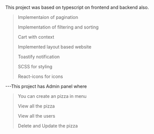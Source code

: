 This project was based on typescript on frontend and backend also.
> Implementaion of pagination
> 
> Implementation of filtering and sorting
> 
> Cart with context
> 
> Implemented layout based website
> 
> Toastify notification
> 
> SCSS for styling
> 
> React-icons for icons

---This project has Admin panel where
> You can create an pizza in menu
> 
> View all the pizza
> 
> View all the users
> 
> Delete and Update the pizza
> 
